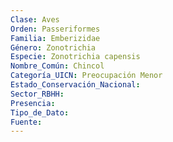 ```yaml
---
Clase: Aves
Orden: Passeriformes
Familia: Emberizidae
Género: Zonotrichia
Especie: Zonotrichia capensis
Nombre_Común: Chincol
Categoría_UICN: Preocupación Menor
Estado_Conservación_Nacional: 
Sector_RBHH: 
Presencia: 
Tipo_de_Dato: 
Fuente: 
---
```

